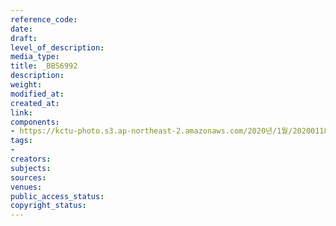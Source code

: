 ```yaml
---
reference_code: 
date: 
draft: 
level_of_description: 
media_type: 
title: _BBS6992
description: 
weight: 
modified_at: 
created_at: 
link: 
components:
- https://kctu-photo.s3.ap-northeast-2.amazonaws.com/2020년/1월/20200118_톨게이트+도명화+지부장,+유창근+지회장+단식+2일차/_BBS6992.jpg
tags:
- 
creators: 
subjects: 
sources: 
venues: 
public_access_status: 
copyright_status: 
---
```

